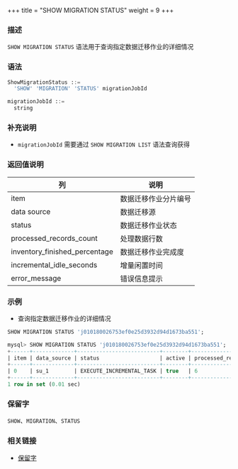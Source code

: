 +++
title = "SHOW MIGRATION STATUS"
weight = 9
+++

### 描述

`SHOW MIGRATION STATUS` 语法用于查询指定数据迁移作业的详细情况

### 语法

```sql
ShowMigrationStatus ::=
  'SHOW' 'MIGRATION' 'STATUS' migrationJobId 

migrationJobId ::=
  string
```

### 补充说明

- `migrationJobId` 需要通过 `SHOW MIGRATION LIST` 语法查询获得

### 返回值说明

| 列                             | 说明               |
|--------------------------------|-------------------|
| item                           | 数据迁移作业分片编号 |
| data source                    | 数据迁移源          |
| status                         | 数据迁移作业状态     |
| processed_records_count        | 处理数据行数        |
| inventory_finished_percentage  | 数据迁移作业完成度   |
| incremental_idle_seconds       | 增量闲置时间        |
| error_message                  | 错误信息提示        |

### 示例

- 查询指定数据迁移作业的详细情况

```sql
SHOW MIGRATION STATUS 'j010180026753ef0e25d3932d94d1673ba551';
```

```sql
mysql> SHOW MIGRATION STATUS 'j010180026753ef0e25d3932d94d1673ba551';
+------+-------------+--------------------------+--------+-------------------------+-------------------------------+--------------------------+---------------+
| item | data_source | status                   | active | processed_records_count | inventory_finished_percentage | incremental_idle_seconds | error_message |
+------+-------------+--------------------------+--------+-------------------------+-------------------------------+--------------------------+---------------+
| 0    | su_1        | EXECUTE_INCREMENTAL_TASK | true   | 6                       | 100                           | 25                       |               |
+------+-------------+--------------------------+--------+-------------------------+-------------------------------+--------------------------+---------------+
1 row in set (0.01 sec)
```

### 保留字

`SHOW`、`MIGRATION`、`STATUS`

### 相关链接

- [保留字](/cn/reference/distsql/syntax/reserved-word/)